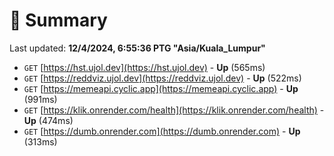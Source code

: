 # 📖 Summary
Last updated: **12/4/2024, 6:55:36 PTG "Asia/Kuala_Lumpur"**

- `GET` [https://hst.ujol.dev](https://hst.ujol.dev) - **Up** (565ms)
- `GET` [https://reddviz.ujol.dev](https://reddviz.ujol.dev) - **Up** (522ms)
- `GET` [https://memeapi.cyclic.app](https://memeapi.cyclic.app) - **Up** (991ms)
- `GET` [https://klik.onrender.com/health](https://klik.onrender.com/health) - **Up** (474ms)
- `GET` [https://dumb.onrender.com](https://dumb.onrender.com) - **Up** (313ms)

